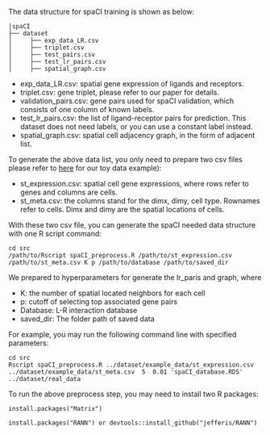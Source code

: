The data structure for spaCI training is shown as below:
```
|spaCI
├── dataset
│     ├── exp_data_LR.csv
│     ├── triplet.csv
│     ├── test_pairs.csv
│     ├── test_lr_pairs.csv
│     ├── spatial_graph.csv
```

* exp_data_LR.csv: spatial gene expression of ligands and receptors.
* triplet.csv: gene triplet, please refer to our paper for details.
* validation_pairs.csv: gene pairs used for spaCI validation, which consists of one column of known labels.
* test_lr_pairs.csv: the list of ligand-receptor pairs for prediction. This dataset does not need labels, or you can use a constant label instead.
* spatial_graph.csv: spatial cell adjacency graph, in the form of adjacent list.


To generate the above data list, you only need to prepare two csv files please refer to [here](https://github.com/QSong-github/spaCI/tree/main/dataset/example_data) for our toy data example):
* st_expression.csv: spatial cell gene expressions, where rows refer to genes and columns are cells.
* st_meta.csv: the columns stand for the dimx, dimy, cell type. Rownames refer to cells. Dimx and dimy are the spatial locations of cells.


With these two csv file, you can generate the spaCI needed data structure with one R script command:

```
cd src
/path/to/Rscript spaCI_preprocess.R /path/to/st_expression.csv /path/to/st_meta.csv K p /path/to/database /path/to/saved_dir
```

We prepared to hyperparameters for generate the lr_paris and graph, where     
* K: the number of spatial located neighbors for each cell     
* p: cutoff of selecting top associated gene pairs
* Database: L-R interaction database
* saved_dir: The folder path of saved data

For example, you may run the following command line with specified parameters:
```
cd src
Rscript spaCI_preprocess.R ../dataset/example_data/st_expression.csv ../dataset/example_data/st_meta.csv  5  0.01 'spaCI_database.RDS' ../dataset/real_data
```

To run the above preprocess step, you may need to install two R packages:
```
install.packages("Matrix")
```
```
install.packages("RANN") or devtools::install_github("jefferis/RANN")
```
